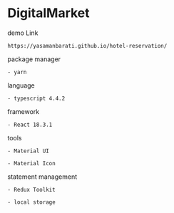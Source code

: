 # DigitalMarket

demo Link

    https://yasamanbarati.github.io/hotel-reservation/

package manager

    - yarn
    
language 

    - typescript 4.4.2
    
framework

    - React 18.3.1
    
tools 
    
    - Material UI
    
    - Material Icon
    
    
 statement management 
 
    - Redux Toolkit 
    
    - local storage 

